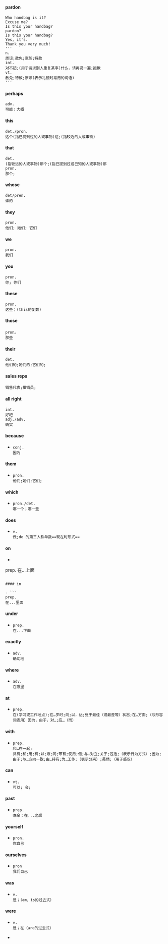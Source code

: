 ####  pardon

```
Who handbag is it?
Excuse me?
Is this your handbag?
pardon?
Is this your handbag?
Yes, it's.
Thank you very much!
'''
n. 
原谅;赦免;宽恕;特赦
int.
对不起;(用于请求别人重复某事)什么，请再说一遍;抱歉
vt.
赦免;特赦;原谅(表示礼貌时常用的词语)
'''
```

#### perhaps

```
adv.
可能；大概
```

#### this

```
det./pron.
这个(指已提到过的人或事物)这;(指较近的人或事物)
```

#### that

```
det.
(指较远的人或事物)那个;(指已提到过或已知的人或事物)那
pron.
那个;
```

#### whose

```
det/pren.
谁的
```

#### they

```
pron.
他们; 她们; 它们
```

#### we

```
pron.
我们
```

#### you

```
pron.
你; 你们
```

#### these

```
pron.
这些；(this的复数)
```

#### those

```
pron。
那些
```

#### their

```
det.
他们的;她们的;它们的;
```

#### sales reps

```
销售代表;推销员;
```

#### all right

```
int.
好吧
adj./adv.
确实
```

#### because

- ```
  conj.
  因为
  ```

#### them

- ```
  pron.
  他们;她们;它们;
  ```

#### which

- ```
  pron./det.
  哪一个；哪一些
  ```

#### does

- ```
  v.
  做;do 的第三人称单数==现在时形式==
  ```


#### on

-  ```
  prep.
  在...上面
  ```

#### in

- ```
  prep.
  在...里面
  ```

#### under

- ```
  prep.
  在...下面
  ```


#### exactly

- ```
  adv.
  确切地
  ```


#### where

- ```
  adv.
  在哪里
  ```

#### at

- ```
  prep.
  在(学习或工作地点);在…岁时;向;以，达;处于最佳（或最差等）状态;在…方面;（与形容词连用）因为，由于，对…;应…（而）
  ```

#### with

- ```
  prep.
  和…在一起;
  具有;和;用;有;以;跟;同;带有;使用;借;与…对立;关于;包括;（表示行为方式）;因为;由于;与…方向一致;由…持有;为…工作;（表示分离）;虽然;（用于感叹）
  ```

#### can

- ```
  vt.
  可以; 会;
  ```

#### past

- ```
  prep.
  晚余；在...之后
  ```

#### yourself

- ```
  pron.
  你自己
  ```

#### ourselves

- ```
  pron
  我们自己
  ```

#### was

- ```
  v.
  是；（am、is的过去式）
  ```

#### were

- ```
  v.
  是；在（are的过去式）
  ```

- 

